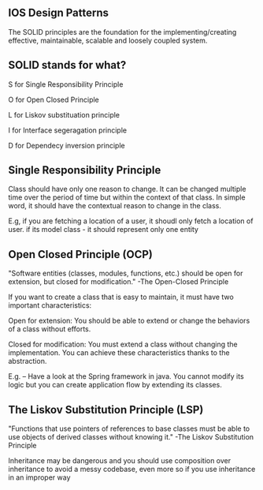 ## IOS Design Patterns ##

The SOLID principles are the foundation for the implementing/creating effective, maintainable, scalable and loosely coupled system.

## SOLID stands for what? ##


S for Single Responsibility Principle

O for Open Closed Principle

L for Liskov substituation principle

I for Interface segeragation principle

D for Dependecy inversion principle



## Single Responsibility Principle ##

Class should have only one reason to change. It can be changed multiple time over the period of time but within the context of that class. In simple word, it should have the contextual reason to change in the class.

E.g, if you are fetching a location of a user, it shoudl only fetch a location of user. if its model class - it should represent only one entity


## Open Closed Principle (OCP)  ##

"Software entities (classes, modules, functions, etc.) should be open for extension, but closed for modification." -The Open-Closed Principle

If you want to create a class that is easy to maintain, it must have two important characteristics:

Open for extension:  You should be able to extend or change the behaviors of a class without efforts.

Closed for modification: You must extend a class without changing the implementation. You can achieve these characteristics thanks to the abstraction.

E.g. – Have a look at the Spring framework in java. You cannot modify its logic but you can create application flow by extending its classes.


## The Liskov Substitution Principle (LSP) ##

"Functions that use pointers of references to base classes must be able to use objects of derived classes without knowing it." -The Liskov Substitution Principle


Inheritance may be dangerous and you should use composition over inheritance to avoid a messy codebase, even more so if you use inheritance in an improper way


